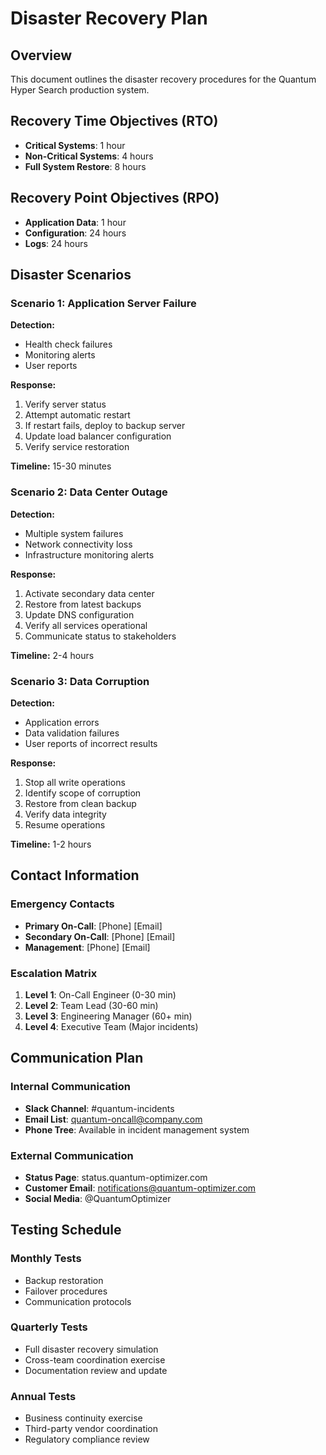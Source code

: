 # Disaster Recovery Plan

## Overview
This document outlines the disaster recovery procedures for the Quantum Hyper Search production system.

## Recovery Time Objectives (RTO)
- **Critical Systems**: 1 hour
- **Non-Critical Systems**: 4 hours
- **Full System Restore**: 8 hours

## Recovery Point Objectives (RPO)
- **Application Data**: 1 hour
- **Configuration**: 24 hours
- **Logs**: 24 hours

## Disaster Scenarios

### Scenario 1: Application Server Failure

**Detection:**
- Health check failures
- Monitoring alerts
- User reports

**Response:**
1. Verify server status
2. Attempt automatic restart
3. If restart fails, deploy to backup server
4. Update load balancer configuration
5. Verify service restoration

**Timeline:** 15-30 minutes

### Scenario 2: Data Center Outage

**Detection:**
- Multiple system failures
- Network connectivity loss
- Infrastructure monitoring alerts

**Response:**
1. Activate secondary data center
2. Restore from latest backups
3. Update DNS configuration
4. Verify all services operational
5. Communicate status to stakeholders

**Timeline:** 2-4 hours

### Scenario 3: Data Corruption

**Detection:**
- Application errors
- Data validation failures
- User reports of incorrect results

**Response:**
1. Stop all write operations
2. Identify scope of corruption
3. Restore from clean backup
4. Verify data integrity
5. Resume operations

**Timeline:** 1-2 hours

## Contact Information

### Emergency Contacts
- **Primary On-Call**: [Phone] [Email]
- **Secondary On-Call**: [Phone] [Email]
- **Management**: [Phone] [Email]

### Escalation Matrix
1. **Level 1**: On-Call Engineer (0-30 min)
2. **Level 2**: Team Lead (30-60 min)
3. **Level 3**: Engineering Manager (60+ min)
4. **Level 4**: Executive Team (Major incidents)

## Communication Plan

### Internal Communication
- **Slack Channel**: #quantum-incidents
- **Email List**: quantum-oncall@company.com
- **Phone Tree**: Available in incident management system

### External Communication
- **Status Page**: status.quantum-optimizer.com
- **Customer Email**: notifications@quantum-optimizer.com
- **Social Media**: @QuantumOptimizer

## Testing Schedule

### Monthly Tests
- Backup restoration
- Failover procedures
- Communication protocols

### Quarterly Tests
- Full disaster recovery simulation
- Cross-team coordination exercise
- Documentation review and update

### Annual Tests
- Business continuity exercise
- Third-party vendor coordination
- Regulatory compliance review
